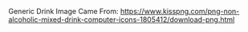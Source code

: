 Generic Drink Image Came From: https://www.kisspng.com/png-non-alcoholic-mixed-drink-computer-icons-1805412/download-png.html
